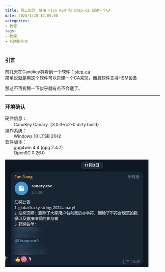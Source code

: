 ```yaml
---
title: 灵上加灵：使用 Pico HSM 和 step-ca 自建一个CA
date: 2025/1/20 12:00:00
categories:
- 教程
tags:
- 教程
- 折腾那些事
---
```


### 引言
前几天在Canokey群看到一个软件：[step-ca](https://github.com/smallstep/certificates)  
简单说就是用这个软件可以自建一个CA来玩，而且软件支持HSM设备

那这不再折腾一下似乎就有点不合适了。  

-------

### 环境确认

硬件信息：  
&emsp;&emsp;CanoKey Canary（3.0.0-rc2-0 dirty build）  
操作系统：  
&emsp;&emsp;Windows 10 LTSB 21H2  
软件版本：  
&emsp;&emsp;gpg4win 4.4 (gpg 2.4.7)  
&emsp;&emsp;OpenSC 0.26.0  

<!--more--> 




![1.png](/pictures/canokey-canary/1.png)   